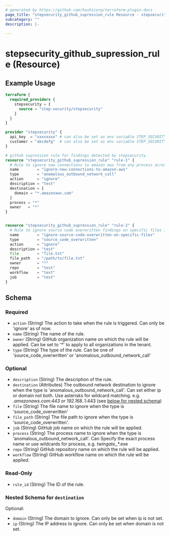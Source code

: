 ```yaml
---
# generated by https://github.com/hashicorp/terraform-plugin-docs
page_title: "stepsecurity_github_supression_rule Resource - stepsecurity"
subcategory: ""
description: |-
  
---
```


# stepsecurity_github_supression_rule (Resource)



## Example Usage

```terraform
terraform {
  required_providers {
    stepsecurity = {
      source = "step-security/stepsecurity"
    }
  }
}

provider "stepsecurity" {
  api_key  = "xxxxxxxx" # can also be set as env variable STEP_SECURITY_API_KEY
  customer = "abcdefg"  # can also be set as env variable STEP_SECURITY_CUSTOMER
}

# github supression rule for findings detected by stepsecurity.
resource "stepsecurity_github_supression_rule" "rule-1" {
  # Rule to ignore new connections to amazon aws from any process across all repositories in customer tenant
  name        = "ignore-new-connections-to-amazon-aws"
  type        = "anomalous_outbound_network_call"
  action      = "ignore"
  description = "test"
  destination = {
    domain = "*.amazonaws.com"
  }
  process = "*"
  owner   = "*"
}


resource "stepsecurity_github_supression_rule" "rule-2" {
  # Rule to ignore source code overwritten findings on specific files in 'test' job of 'test' workflow in 'test' repo 
  name        = "ignore-source-code-overwritten-on-specific-files"
  type        = "source_code_overwritten"
  action      = "ignore"
  description = "test"
  file        = "file.txt"
  file_path   = "/path/to/file.txt"
  owner       = "*"
  repo        = "test"
  workflow    = "test"
  job         = "test"
}
```

<!-- schema generated by tfplugindocs -->
## Schema

### Required

- `action` (String) The action to take when the rule is triggered. Can only be 'ignore' as of now.
- `name` (String) The name of the rule.
- `owner` (String) GitHub organization name on which the rule will be applied. Can be set to '*' to apply to all organizations in the tenant.
- `type` (String) The type of the rule. Can be one of 'source_code_overwritten' or 'anomalous_outbound_network_call'

### Optional

- `description` (String) The description of the rule.
- `destination` (Attributes) The outbound network destination to ignore when the type is 'anomalous_outbound_network_call'. Can set either ip or domain not both. Use asterisks for wildcard matching. e.g. *.amazonaws.com:443 or 192.168.*.1:443 (see [below for nested schema](#nestedatt--destination))
- `file` (String) The file name to ignore when the type is 'source_code_overwritten'
- `file_path` (String) The file path to ignore when the type is 'source_code_overwritten'.
- `job` (String) GitHub job name on which the rule will be applied.
- `process` (String) The process name to ignore when the type is 'anomalous_outbound_network_call'. Can Specify the exact process name or use wildcards for process, e.g. *twingate,*,*.exe
- `repo` (String) GitHub repository name on which the rule will be applied.
- `workflow` (String) GitHub workflow name on which the rule will be applied.

### Read-Only

- `rule_id` (String) The ID of the rule.

<a id="nestedatt--destination"></a>
### Nested Schema for `destination`

Optional:

- `domain` (String) The domain to ignore. Can only be set when ip is not set.
- `ip` (String) The IP address to ignore. Can only be set when domain is not set.
